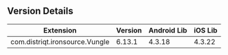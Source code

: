 ## Version Details

| Extension | Version | Android Lib | iOS Lib |
| --- | --- | --- | --- |
| com.distriqt.ironsource.Vungle | 6.13.1 | 4.3.18 | 4.3.22  |
